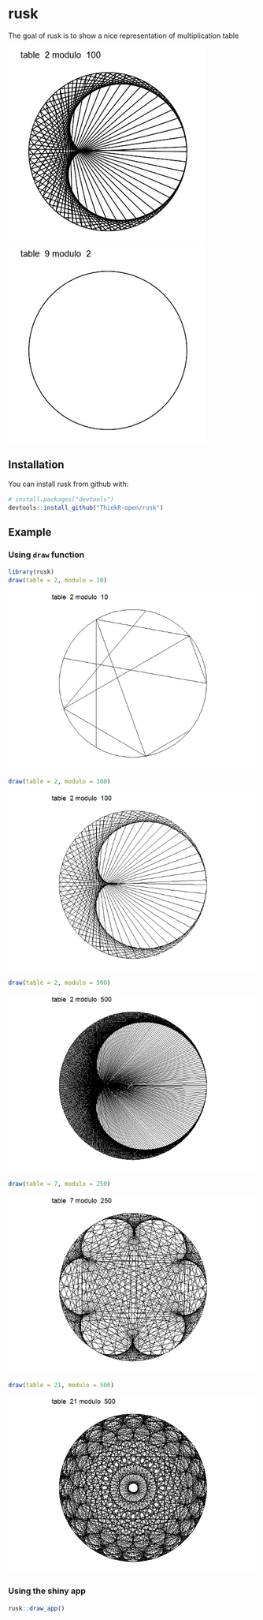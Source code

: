 
<!-- README.md is generated from README.Rmd. Please edit that file -->
rusk
====

The goal of rusk is to show a nice representation of multiplication table

<img src="inst/preview_100.gif" width="400px" />

<img src="inst/preview_t9.gif" width="400px" />

Installation
------------

You can install rusk from github with:

``` r
# install.packages("devtools")
devtools::install_github("ThinkR-open/rusk")
```

Example
-------

### Using `draw` function

``` r
library(rusk)
draw(table = 2, modulo = 10)
```

![](README-example-1.png)

``` r
draw(table = 2, modulo = 100)
```

![](README-example-2.png)

``` r
draw(table = 2, modulo = 500)
```

![](README-example-3.png)

``` r
draw(table = 7, modulo = 250)
```

![](README-example-4.png)

``` r
draw(table = 21, modulo = 500)
```

![](README-example-5.png)

### Using the shiny app

``` r
rusk::draw_app()
```
